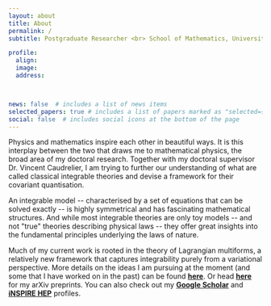 ```yaml
---
layout: about
title: About
permalink: /
subtitle: Postgraduate Researcher <br> School of Mathematics, University of Leeds <br> United Kingdom

profile:
  align:
  image:
  address:



news: false  # includes a list of news items
selected_papers: true # includes a list of papers marked as "selected={true}"
social: false  # includes social icons at the bottom of the page
---
```


Physics and mathematics inspire each other in beautiful ways. It is this interplay between the two that draws me to mathematical physics, the broad area of my doctoral research. Together with my doctoral supervisor Dr. Vincent Caudrelier, I am trying to further our understanding of what are called classical integrable theories and devise a framework for their covariant quantisation.

An integrable model -- characterised by a set of equations that can be solved exactly -- is highly symmetrical and has fascinating mathematical structures. And while most integrable theories are only toy models -- and not "true" theories describing physical laws -- they offer great insights into the fundamental principles underlying the laws of nature.

Much of my current work is rooted in the theory of Lagrangian multiforms, a relatively new framework that captures integrability purely from a variational perspective. More details on the ideas I am pursuing at the moment (and some that I have worked on in the past) can be found **<a href="https://anupanand.space/research/" target="_self">here</a>**. Or head **<a href="https://arxiv.org/a/singh_a_12.html" target="_self">here</a>** for my arXiv preprints. You can also check out my **<a href="https://scholar.google.com/citations?user=iajG9P8AAAAJ" target="_self">Google Scholar</a>** and **<a href="https://inspirehep.net/authors/1817611" target="_self">iNSPIRE HEP</a>** profiles.
